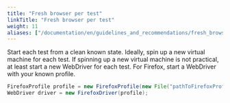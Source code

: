 ```yaml
---
title: "Fresh browser per test"
linkTitle: "Fresh browser per test"
weight: 11
aliases: ["/documentation/en/guidelines_and_recommendations/fresh_browser_per_test/"]  
---
```


Start each test from a clean known state.
Ideally, spin up a new virtual machine for each test.
If spinning up a new virtual machine is not practical,
at least start a new WebDriver for each test.
For Firefox, start a WebDriver with your known profile.

```java
FirefoxProfile profile = new FirefoxProfile(new File("pathToFirefoxProfile"));
WebDriver driver = new FirefoxDriver(profile);
```

